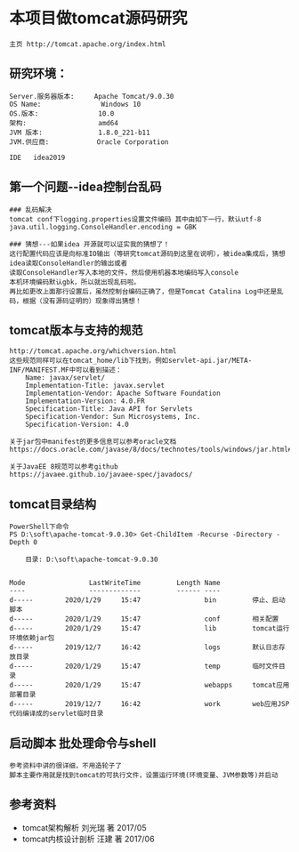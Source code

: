 # 本项目做tomcat源码研究
    主页 http://tomcat.apache.org/index.html
## 研究环境：  

    Server.服务器版本:     Apache Tomcat/9.0.30
    OS Name:               Windows 10
    OS.版本:               10.0
    架构:                  amd64
    JVM 版本:              1.8.0_221-b11
    JVM.供应商:            Oracle Corporation
    
    IDE   idea2019
## 第一个问题--idea控制台乱码
    ### 乱码解决
    tomcat conf下logging.properties设置文件编码 其中由如下一行，默认utf-8
    java.util.logging.ConsoleHandler.encoding = GBK
    
    ### 猜想---如果idea 开源就可以证实我的猜想了！
    这行配置代码应该是向标准IO输出（等研究tomcat源码到这里在说明），被idea集成后，猜想idea读取ConsoleHandler的输出或者
    读取ConsoleHandler写入本地的文件，然后使用机器本地编码写入console
    本机环境编码默认gbk，所以就出现乱码啦。
    再比如更改上面那行设置后，虽然控制台编码正确了，但是Tomcat Catalina Log中还是乱码，根据（没有源码证明的）现象得出猜想！  

## tomcat版本与支持的规范
    http://tomcat.apache.org/whichversion.html
    这些规范同样可以在tomcat_home/lib下找到，例如servlet-api.jar/META-INF/MANIFEST.MF中可以看到描述：
        Name: javax/servlet/
        Implementation-Title: javax.servlet
        Implementation-Vendor: Apache Software Foundation
        Implementation-Version: 4.0.FR
        Specification-Title: Java API for Servlets
        Specification-Vendor: Sun Microsystems, Inc.
        Specification-Version: 4.0
        
    关于jar包中manifest的更多信息可以参考oracle文档
    https://docs.oracle.com/javase/8/docs/technotes/tools/windows/jar.html#BGBFFFGG
    
    关于JavaEE 8规范可以参考github
    https://javaee.github.io/javaee-spec/javadocs/
## tomcat目录结构

    PowerShell下命令
    PS D:\soft\apache-tomcat-9.0.30> Get-ChildItem -Recurse -Directory -Depth 0
    
        目录: D:\soft\apache-tomcat-9.0.30
    
    
    Mode                LastWriteTime         Length Name
    ----                -------------         ------ ----
    d-----        2020/1/29     15:47                bin         停止、启动脚本
    d-----        2020/1/29     15:47                conf        相关配置
    d-----        2020/1/29     15:47                lib         tomcat运行环境依赖jar包
    d-----        2019/12/7     16:42                logs        默认日志存放目录
    d-----        2020/1/29     15:47                temp        临时文件目录
    d-----        2020/1/29     15:47                webapps     tomcat应用部署目录
    d-----        2019/12/7     16:42                work        web应用JSP代码编译成的servlet临时目录

## 启动脚本 批处理命令与shell
    参考资料中讲的很详细，不用造轮子了
    脚本主要作用就是找到tomcat的可执行文件，设置运行环境(环境变量、JVM参数等)并启动



## 参考资料
* tomcat架构解析 刘光瑞 著 2017/05
* tomcat内核设计剖析 汪建 著 2017/06


